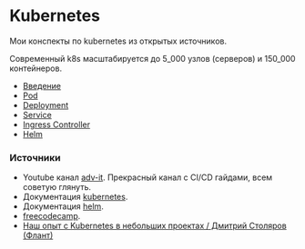# Kubernetes
Мои конспекты по kubernetes из открытых источников.

Современный k8s масштабируется до 5_000 узлов (серверов) и 150_000 контейнеров.

- [Введение](./1_Introduction.md)
- [Pod](./2_Pod.md)
- [Deployment](./3_Deployment.md)
- [Service](./4_Service.md)
- [Ingress Controller](./5_IngressController.md)
- [Helm](./6_Helm.md)

### Источники

- Youtube канал [adv-it](https://www.youtube.com/@ADV-IT). Прекрасный канал с CI/CD гайдами, всем советую глянуть.
- Документация [kubernetes](https://kubernetes.io/ru/).
- Документация [helm](https://helm.sh/).
- [freecodecamp](https://www.freecodecamp.org).
- [Наш опыт с Kubernetes в небольших проектах / Дмитрий Столяров (Флант)](https://www.youtube.com/watch?v=XZQ7-7vej6w)